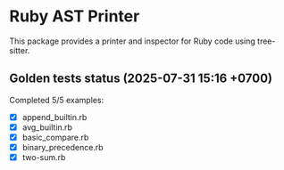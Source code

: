 # Ruby AST Printer

This package provides a printer and inspector for Ruby code using tree-sitter.

## Golden tests status (2025-07-31 15:16 +0700)

Completed 5/5 examples:

- [x] append_builtin.rb
- [x] avg_builtin.rb
- [x] basic_compare.rb
- [x] binary_precedence.rb
- [x] two-sum.rb
